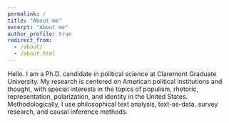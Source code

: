 ```yaml
---
permalink: /
title: "About me"
excerpt: "About me"
author_profile: true
redirect_from: 
  - /about/
  - /about.html
---
```


Hello. I am a Ph.D. candidate in political science at Claremont Graduate University. My research is centered on American political institutions and thought, with special interests in the topics of populism, rhetoric, representation, polarization, and identity in the United States. Methodologically, I use philosophical text analysis, text-as-data, survey research, and causal inference methods.
